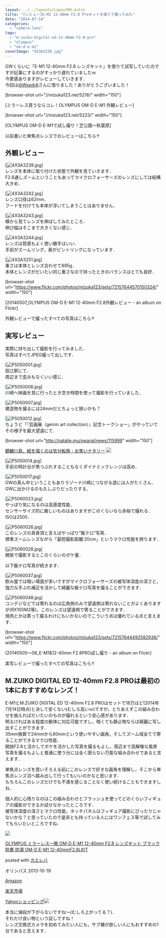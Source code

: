 ```yaml
---
layout: ../../layouts/LayoutMd.astro
title: "[レビュー]E-M1 12-40mm F2.8 Proキットを借りて撮ってみた"
date: "2014-07-14"
categories: 
  - "camera-lens"
tags: 
  - "m-zuiko-digital-ed-12-40mm-f2-8-pro"
  - "olympus"
  - "om-d-e-m1"
coverImage: "4X3A3239.jpg"
---
```


GWくらいに「E-M1 12-40mm F2.8 レンズキット」を借りて試写していたのですが記事にするのがすっかり遅れていましたｗ  
今更感ありますがレビューしていきます．  
今回は[@WsedrA](https://twitter.com/WsedrA)さんに借りました！ありがとうございました！

\[browser-shot url="//mizuka123.net/5216/" width="150"\]

[ミラーレス買うならコレ！OLYMPUS OM-D E-M1 外観レビュー]

\[browser-shot url="//mizuka123.net/5223/" width="150"\]

[OLYMPUS OM-D E-M1で試し撮り！芝公園～秋葉原]

以前書いた単焦点レンズでのレビューはこちら↑

## 外観レビュー

[![4X3A3239.jpg](/wp/images/14134035054_49caaaf822_b.jpg)]  
レンズを本体に取り付けた状態で外観を見ていきます．  
F2.8通しズームということもあってマイクロフォーサーズのレンズにしては結構大きめ．

[![4X3A3242.jpg](/wp/images/14133784595_ee87403f90_b.jpg)]  
レンズ口径は62mm．  
フードを付けても本体が浮いてしまうことはありません．

[![4X3A3243.jpg](/wp/images/14134040184_5879c84a1d_b.jpg)]  
横から見てレンズを伸ばしてみたところ．  
伸び幅はそこまで大きくない感じ．

[![4X3A3244.jpg](/wp/images/14130448031_88695d12e7_b.jpg)]  
レンズは質感もよく使い勝手はいい．  
手前がズームリング，奥がピントリングになっています．

[![4X3A3251.jpg](/wp/images/13947164428_92ebe08f7d_b.jpg)]  
重さは本体とレンズ合わせて895g．  
本体とレンズがだいたい同じ重さなので持ったときのバランスはとても良好．

\[browser-shot url="https://www.flickr.com/photos/mizuka123/sets/72157644570150324/" width="150"\]

[20140507\_OLYMPUS OM-D E-M1 12-40mm F2.8外観レビュー - an album on Flickr]

外観レビューで撮ったすべての写真はこちら↑

## 実写レビュー

実際に持ち出して撮影を行ってみました．  
写真はすべてJPEG撮って出しです．

[![P5050001.jpg](/wp/images/13936317590_9b4d51b59e_b.jpg)]  
狛江駅にて．  
周辺まで歪みもなくいい感じ．

[![P5050006.jpg](/wp/images/13936278947_e3021f42ee_b.jpg)]  
川崎へ映画を見に行ったとき空き時間を使って撮影を行っていました．

[![P5050007.jpg](/wp/images/14119930642_ae7b9b85c4_b.jpg)]  
建造物を撮るには24mmだとちょっと狭いかも？

[![P5050012.jpg](/wp/images/14123279844_2d046335f0_b.jpg)]  
ちょうど「『芸画展（geinin art collection）』記念トークショー」がやっていてその様子を最大望遠にて．

\[browser-shot url="http://natalie.mu/owarai/news/115999" width="150"\]

[麒麟川島、絵を描くのは気分転換 - お笑いナタリー](http://natalie.mu/owarai/news/115999) [![](http://b.hatena.ne.jp/entry/image/http://natalie.mu/owarai/news/115999)](http://b.hatena.ne.jp/entry/http://natalie.mu/owarai/news/115999)

[![P5050014.jpg](/wp/images/13936330488_896e1aecac_b.jpg)]  
手前の時計台が黒つぶれすることもなくダイナミックレンジは高め．

[![P5050017.jpg](/wp/images/13936340040_4bd000baaf_b.jpg)]  
GWの真ん中ということもありラゾーナ川崎につながる道には人がたくさん．  
GWに出かけるのも久しぶりだったりする．

[![P5060023.jpg](/wp/images/14119653841_1de9f28fbb_b.jpg)]  
やっぱり気になるのは高感度性能．  
センサーサイズ的に厳しいものはありますがこのくらいなら余裕で撮れる．  
ISOは2500．

[![P5060026.jpg](/wp/images/14143032443_21d952d764_b.jpg)]  
このレンズの真骨頂と言えばやっぱり”飯テロ”写真．  
標準ズームレンズながら「最短撮影距離:20cm」というマクロ性能を誇ります．

[![P5060028.jpg](/wp/images/13936337958_573745d254_b.jpg)]  
開放で撮影するとこのくらいのボケ量．

以下飯テロ写真が続きます．

[![P5060037.jpg](/wp/images/14123295614_a8c8f3413e_b.jpg)]  
飲み屋では暗い場面が多いですがマイクロフォーサーズの被写体深度の深さと，強力な手ぶれ補正を活かして綺麗な飯テロ写真を撮ることができます．

[![P5060048.jpg](/wp/images/13936363950_5850e493f5_b.jpg)]  
コンデジなどでは寄れるのは広角側のみで望遠側は寄れないことがよくありますが(RX100M2等)，このレンズは望遠側で寄ることができます．  
焼肉とかは寄って撮るわけにもいかないのでこういう点は優れている点と言えます．

\[browser-shot url="https://www.flickr.com/photos/mizuka123/sets/72157644492582936/" width="150"\]

[20140505～06\_E-M1&12-40mm F2.8PRO試し撮り - an album on Flickr]

実写レビューで撮ったすべての写真はこちら↑

## M.ZUIKO DIGITAL ED 12-40mm F2.8 PROは最初の1本におすすめなレンズ！

E-M1とM.ZUIKO DIGITAL ED 12-40mm F2.8 PROはセットで18万ほど(2014年7月14日時点)と決して安くない(むしろ高いｗ)ですが，とりあえずこの組み合わせを揃えればだいたいのものが撮れるという安心感があります．  
明るければある程度の動体に対応可能ですし，暗くても静止物ならば綺麗に写し出すことができます．  
35mm換算で24mmから80mmという使いやすい画角，そしてズーム域全てで寄ることができるマクロ性能．  
開放F2.8と活かしてボケを活かした写真を撮るもよし，周辺まで高解像な風景写真を撮るもよしと普通に使う分には全く困らない万能な組み合わせであると言えます．

単焦点レンズを買いそろえる前にこのレンズで好きな画角を理解し，そこから単焦点レンズ沼へ踏み出して行ってもいいのかなと思います．  
もちろんこのレンズだけでも不満を感じることなく使い続けることもできますしね．

個人的に心残りなのはこの組み合わせとフラッシュを使ってどのくらいフィギュアの撮影ができるか試せなかったところです．  
被写体深度の深さとマクロ性能，タッチパネルはフィギュア撮影にぴったりじゃないかな？と思っていたので是非とも持っている人にはワンフェス等で試してみてもらいたいところですね．

[![](/wp/images/41QkiMoYtqL._SL160_.jpg)](https://www.amazon.co.jp/exec/obidos/ASIN/B00EY6AV3W/mizuka123-22/ref=nosim/)

[OLYMPUS ミラーレス一眼 OM-D E-M1 12-40mm F2.8 レンズキット ブラック 防塵 防滴 OM-D E-M1 12-40mmF2.8LKIT](https://www.amazon.co.jp/exec/obidos/ASIN/B00EY6AV3W/mizuka123-22/ref=nosim/)

posted with [カエレバ](http://kaereba.com)

オリンパス 2013-10-19

[Amazon](http://www.amazon.co.jp/gp/search?keywords=OLYMPUS%20%83%7E%83%89%81%5B%83%8C%83X%88%EA%8A%E1%20OM-D%20E-M1%2012-40mm%20F2.8%20%83%8C%83%93%83Y%83L%83b%83g%20%83u%83%89%83b%83N%20%96h%90o%20%96h%93H%20OM-D%20E-M1%2012-40mmF2.8LKIT&__mk_ja_JP=%83J%83%5E%83J%83i&tag=mizuka123-22 "アマゾン")

[楽天市場](http://hb.afl.rakuten.co.jp/hgc/032b53ee.4b34c5ee.0f4a541e.f440145e/?pc=http%3A%2F%2Fsearch.rakuten.co.jp%2Fsearch%2Fmall%2FOLYMPUS%2520%25E3%2583%259F%25E3%2583%25A9%25E3%2583%25BC%25E3%2583%25AC%25E3%2582%25B9%25E4%25B8%2580%25E7%259C%25BC%2520OM-D%2520E-M1%252012-40mm%2520F2.8%2520%25E3%2583%25AC%25E3%2583%25B3%25E3%2582%25BA%25E3%2582%25AD%25E3%2583%2583%25E3%2583%2588%2520%25E3%2583%2596%25E3%2583%25A9%25E3%2583%2583%25E3%2582%25AF%2520%25E9%2598%25B2%25E5%25A1%25B5%2520%25E9%2598%25B2%25E6%25BB%25B4%2520OM-D%2520E-M1%252012-40mmF2.8LKIT%2F-%2Ff.1-p.1-s.1-sf.0-st.A-v.2%3Fx%3D0%26scid%3Daf_ich_link_urltxt%26m%3Dhttp%3A%2F%2Fm.rakuten.co.jp%2F "楽天市場")

[Yahooショッピング![](//ad.jp.ap.valuecommerce.com/servlet/gifbanner?sid=3066752&pid=881990642)](//ck.jp.ap.valuecommerce.com/servlet/referral?sid=3066752&pid=881990642&vc_url=http%3A%2F%2Fshopping.search.yahoo.co.jp%2Fsearch%3FuIv%3Don%26ei%3DUTF-8%26tab_ex%3Dcommerce%26slider%3D0%26va%3DOLYMPUS%2520%25E3%2583%259F%25E3%2583%25A9%25E3%2583%25BC%25E3%2583%25AC%25E3%2582%25B9%25E4%25B8%2580%25E7%259C%25BC%2520OM-D%2520E-M1%252012-40mm%2520F2.8%2520%25E3%2583%25AC%25E3%2583%25B3%25E3%2582%25BA%25E3%2582%25AD%25E3%2583%2583%25E3%2583%2588%2520%25E3%2583%2596%25E3%2583%25A9%25E3%2583%2583%25E3%2582%25AF%2520%25E9%2598%25B2%25E5%25A1%25B5%2520%25E9%2598%25B2%25E6%25BB%25B4%2520OM-D%2520E-M1%252012-40mmF2.8LKIT "Yahooショッピング")

本当に値段が下がらないですね～(むしろ上がってる？)．  
それだけ良い物という証しですね！  
レンズ交換式カメラを初めてみたい人にも，サブ機が欲しい人にもおすすめの1台であると言えます．
